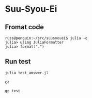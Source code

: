 # Suu-Syou-Ei
## Fromat code

```console
russ@penguin:~/src/suusyouei$ julia -q
julia> using JuliaFormatter
julia> format(".")
```

## Run test

```console
julia test_answer.jl
```

or

```console
go test
```
